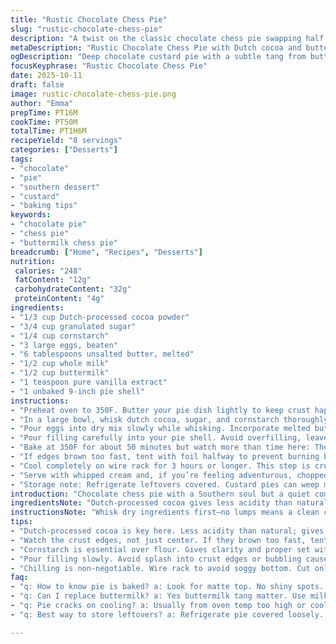 ```yaml
---
title: "Rustic Chocolate Chess Pie"
slug: "rustic-chocolate-chess-pie"
description: "A twist on the classic chocolate chess pie swapping half the milk for buttermilk and replacing cocoa powder with Dutch-processed cocoa for a deeper chocolate taste. Slightly less sugar, more cornstarch for that custardy set. Bake until top crust forms and jiggles just right. Serve chilled or room temp with whipped cream or toasted hazelnuts for crunch. A lesson in watching textures over timers—this one tells you when it’s done by feel and sight, not by clock."
metaDescription: "Rustic Chocolate Chess Pie with Dutch cocoa and buttermilk for a rich, custardy texture. Bake until the top jiggles, cool fully before serving."
ogDescription: "Deep chocolate custard pie with a subtle tang from buttermilk. Watch the matte crust and gentle jiggle for doneness. Serve chilled with cream or nuts."
focusKeyphrase: "Rustic Chocolate Chess Pie"
date: 2025-10-11
draft: false
image: rustic-chocolate-chess-pie.png
author: "Emma"
prepTime: PT16M
cookTime: PT50M
totalTime: PT1H6M
recipeYield: "8 servings"
categories: ["Desserts"]
tags:
- "chocolate"
- "pie"
- "southern dessert"
- "custard"
- "baking tips"
keywords:
- "chocolate pie"
- "chess pie"
- "buttermilk chess pie"
breadcrumb: ["Home", "Recipes", "Desserts"]
nutrition: 
 calories: "248"
 fatContent: "12g"
 carbohydrateContent: "32g"
 proteinContent: "4g"
ingredients:
- "1/3 cup Dutch-processed cocoa powder"
- "3/4 cup granulated sugar"
- "1/4 cup cornstarch"
- "3 large eggs, beaten"
- "6 tablespoons unsalted butter, melted"
- "1/2 cup whole milk"
- "1/2 cup buttermilk"
- "1 teaspoon pure vanilla extract"
- "1 unbaked 9-inch pie shell"
instructions:
- "Preheat oven to 350F. Butter your pie dish lightly to keep crust happy. Dutch-processed cocoa matters here for deeper color and mellow acidity."
- "In a large bowl, whisk dutch cocoa, sugar, and cornstarch thoroughly until no lumps—cornstarch is your custard’s thickener; don’t skimp or you’ll end with runny pie."
- "Pour eggs into dry mix slowly while whisking. Incorporate melted butter next, then milk and buttermilk, stirring until sheen forms, smooth and thickened slightly. Vanilla last to keep aroma fresh."
- "Pour filling carefully into your pie shell. Avoid overfilling, leave about 1/4 inch to avoid spillover. The pie will puff slightly but needs space to breathe."
- "Bake at 350F for about 50 minutes but watch more than time here: The top will develop a subtle crust that looks matte and dry but underneath should jiggle like pudding when shaken gently. That jiggle means custard finish baking after pulled from oven."
- "If edges brown too fast, tent with foil halfway to prevent burning but let center firm."
- "Cool completely on wire rack for 3 hours or longer. This step is crucial—cutting too soon will wreck structure. The filling firms from residual heat and chilling, stabilizing texture."
- "Serve with whipped cream and, if you’re feeling adventurous, chopped toasted hazelnuts or a sprinkle of flaky sea salt for contrast."
- "Storage note: Refrigerate leftovers covered. Custard pies can weep moisture; bring back to room temp before serving for best flavor and texture."
introduction: "Chocolate chess pie with a Southern soul but a quiet complexity. Think rich, glossy custard edge-to-edge under a crackly surface. Made with Dutch cocoa replacing regular to deepen flavor and richer buttermilk tenderizes the crumb and adds a hint of tang. I always pay attention to the jiggle—if it wobbles like cold pudding, I pull it. Too much shake and it's underdone; no jiggle and it’s dry. Baking times are guidelines, not gospel. The aroma? Sweet chocolate melding with browned butter—warm, inviting, rustic. Past attempts taught me to watch cornstarch ratios closely—too little means runny disaster; too much gets gummy. This ain't your fancy mousse; it’s simple, nostalgic, soulful."
ingredientsNote: "Dutch-processed cocoa gives less acidity than natural, smoother color and flavor, a huge step up from usual cocoa powder. Butter must be melted but not hot—hot butter can scramble eggs when combined too quickly. Buttermilk balances richness and adds a subtle tang, making the pie less cloying and improving texture. If fresh buttermilk is missing, mix 1/2 cup milk with 1 tablespoon white vinegar and let sit 5 minutes. Eggs bring structure—the more globular the better; store eggs at room temp for better incorporation. Sugar amount adjusted subtly, plenty sweet but not sickly; you can swap with coconut sugar if you want a hint of caramel. Cornstarch is vital, but don’t replace with flour; corn starch offers clarity in texture and quicker setting. Pie shell should be prepped well—store bought ok but homemade flaky crust elevates the experience. Always use unsalted butter for control over saltiness."
instructionsNote: "Whisk dry ingredients first—no lumps means a clean custard texture and no gritty bites. Add eggs gradually with constant whisking is key for emulsification of fat and liquid, preventing a dull or greasy finish. Butter last so the temperature is controlled; this prevents scrambling eggs and creates a shiny batter. Pouring filling carefully keeps crust edges clean—messy crust means burnt sugar sticky patches. Oven temps vary—best to use an oven thermometer. Visual cues trump timing: crust top changes from shiny wet to matte dull, sometimes small cracks appear. Jiggle test is your gospel. When removed, residual heat continues cooking; the pie will firm gently while cooling. Avoid opening the oven early or too often; temperature fluctuations cause cracking and sinking. Cooling on wire rack avoids soggy bottom. Leftover pie may sweat but bringing to room temp restores best texture."
tips:
- "Dutch-processed cocoa is key here. Less acidity than natural; gives deeper color and mellower bite. Powder should be sifted or whisked well—lumps kill custard texture. Melted butter must cool before adding or eggs scramble. Take your time whisking eggs into the dry mix; emulsify slowly to avoid gritty patches or curdling."
- "Watch the crust edges, not just center. If they brown too fast, tent with foil. Cracking often means oven temp is too high or pie cooled too fast. Serve pie room temp or chilled; warm pie is wobbly but still sets with residual heat. Residual heat finish is important; don’t pull out too early or pie stays too runny."
- "Cornstarch is essential over flour. Gives clarity and proper set without gumminess. Too little = runny custard disaster, too much = gluey texture. Whisk dry ingredients first to avoid lumps. Pie shell: homemade flaky crust beats store bought every time but store bought works if well buttered and trimmed."
- "Pour filling slowly. Avoid splash into crust edges or bubbling causes burnt sugar spots that taste bitter. Oven temps vary—use thermometer if you can. Visual clues beat timers: top goes matte, dull, sometimes small cracks. That jiggle test is gospel—too much jiggle means underdone; no jiggle means dry and overbaked."
- "Chilling is non-negotiable. Wire rack to avoid soggy bottom. Cut only after pie is fully cooled, 3 hours minimum or longer. Sugars settle while cooling, structure firms. Leftovers? Keep covered in fridge. Pie pieces weep moisture but warming up to room temp before serving balances flavor and texture."
faq:
- "q: How to know pie is baked? a: Look for matte top. No shiny spots. Jiggle center gently. Pudding wobble means custard still cooking post oven. No jiggle = done. Sometimes edges firm first so test middle carefully."
- "q: Can I replace buttermilk? a: Yes buttermilk tang matter. Use milk plus tablespoon vinegar or lemon juice, rest 5 min to sour. Impacts flavor and texture subtly but worth it. Regular milk makes pie sweeter, less tangy, and denser."
- "q: Pie cracks on cooling? a: Usually from oven temp too high or cooling too fast. Avoid opening oven early. Oven thermometer helps. Cool gradual on wire rack. Cracks don’t ruin taste but do affect look."
- "q: Best way to store leftovers? a: Refrigerate pie covered loosely. Let piece come to room temp before eating; reheating messes custard texture. Can freeze but texture changes; thaw slowly in fridge. Soggy bottoms possible if wrapped airtight still warm."

---
```

